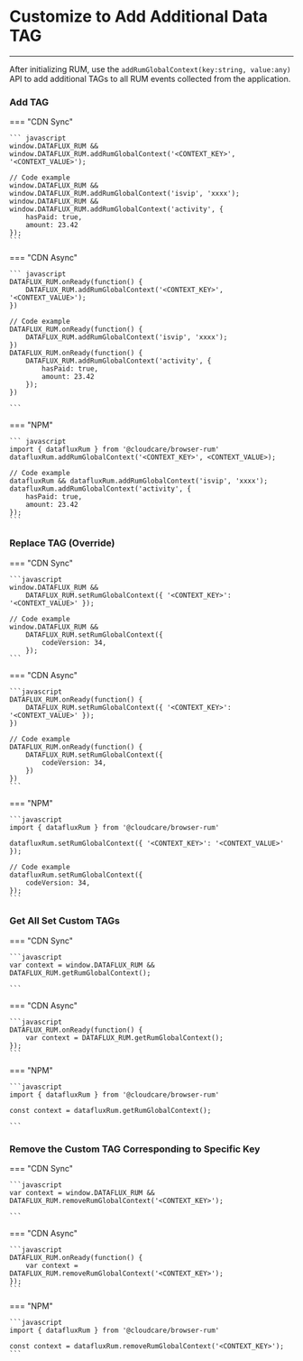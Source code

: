 # Customize to Add Additional Data TAG
---

After initializing RUM, use the `addRumGlobalContext(key:string, value:any)` API to add additional TAGs to all RUM events collected from the application.

### Add TAG
=== "CDN Sync"

    ``` javascript
    window.DATAFLUX_RUM && window.DATAFLUX_RUM.addRumGlobalContext('<CONTEXT_KEY>', '<CONTEXT_VALUE>');
    
    // Code example
    window.DATAFLUX_RUM && window.DATAFLUX_RUM.addRumGlobalContext('isvip', 'xxxx');
    window.DATAFLUX_RUM && window.DATAFLUX_RUM.addRumGlobalContext('activity', {
        hasPaid: true,
        amount: 23.42
    });
    ```
=== "CDN Async"

    ``` javascript
    DATAFLUX_RUM.onReady(function() {
        DATAFLUX_RUM.addRumGlobalContext('<CONTEXT_KEY>', '<CONTEXT_VALUE>');
    })
    
    // Code example
    DATAFLUX_RUM.onReady(function() {
        DATAFLUX_RUM.addRumGlobalContext('isvip', 'xxxx');
    })
    DATAFLUX_RUM.onReady(function() {
        DATAFLUX_RUM.addRumGlobalContext('activity', {
            hasPaid: true,
            amount: 23.42
        });
    })
    
    ```
=== "NPM"

    ``` javascript
    import { datafluxRum } from '@cloudcare/browser-rum'
    datafluxRum.addRumGlobalContext('<CONTEXT_KEY>', <CONTEXT_VALUE>);
    
    // Code example
    datafluxRum && datafluxRum.addRumGlobalContext('isvip', 'xxxx');                     
    datafluxRum.addRumGlobalContext('activity', {
        hasPaid: true,
        amount: 23.42
    });
    ```

### Replace TAG (Override)

=== "CDN Sync"

    ```javascript
    window.DATAFLUX_RUM &&
        DATAFLUX_RUM.setRumGlobalContext({ '<CONTEXT_KEY>': '<CONTEXT_VALUE>' });
    
    // Code example
    window.DATAFLUX_RUM &&
        DATAFLUX_RUM.setRumGlobalContext({
            codeVersion: 34,
        });
    ```
=== "CDN Async"

    ```javascript
    DATAFLUX_RUM.onReady(function() {
        DATAFLUX_RUM.setRumGlobalContext({ '<CONTEXT_KEY>': '<CONTEXT_VALUE>' });
    })
    
    // Code example
    DATAFLUX_RUM.onReady(function() {
        DATAFLUX_RUM.setRumGlobalContext({
            codeVersion: 34,
        })
    })
    ```
=== "NPM"

    ```javascript
    import { datafluxRum } from '@cloudcare/browser-rum'
    
    datafluxRum.setRumGlobalContext({ '<CONTEXT_KEY>': '<CONTEXT_VALUE>' });
    
    // Code example
    datafluxRum.setRumGlobalContext({
        codeVersion: 34,
    });
    ```

### Get All Set Custom TAGs

=== "CDN Sync"

    ```javascript
    var context = window.DATAFLUX_RUM && DATAFLUX_RUM.getRumGlobalContext();
    
    ```
=== "CDN Async"

    ```javascript
    DATAFLUX_RUM.onReady(function() {
        var context = DATAFLUX_RUM.getRumGlobalContext();
    });
    ```
=== "NPM"

    ```javascript
    import { datafluxRum } from '@cloudcare/browser-rum'
    
    const context = datafluxRum.getRumGlobalContext();
    
    ```

### Remove the Custom TAG Corresponding to Specific Key

=== "CDN Sync"

    ```javascript
    var context = window.DATAFLUX_RUM && DATAFLUX_RUM.removeRumGlobalContext('<CONTEXT_KEY>');
    
    ```
=== "CDN Async"

    ```javascript
    DATAFLUX_RUM.onReady(function() {
        var context = DATAFLUX_RUM.removeRumGlobalContext('<CONTEXT_KEY>');
    });
    ```
=== "NPM"

    ```javascript
    import { datafluxRum } from '@cloudcare/browser-rum'
    
    const context = datafluxRum.removeRumGlobalContext('<CONTEXT_KEY>');
    ```

